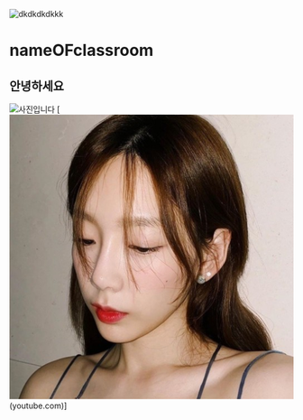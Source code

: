 ![dkdkdkdkkk](https://user-images.githubusercontent.com/80081711/110884309-438a4e00-8328-11eb-870c-c08325f8c626.jpg)
# nameOFclassroom
## 안녕하세요
![사진입니다](https://search.pstatic.net/common/?src=http%3A%2F%2Fcafefiles.naver.net%2FMjAyMDAzMDNfMjM0%2FMDAxNTgzMjI1NDI1ODU5.N-cSu7CeeTbO_PPKd940muJWGyta2mLsyAThuyBEHJIg.MYt3heMJqHfpiCZjHy2C8a2RCRPN1X9zeTdzWT7PDukg.JPEG%2FScreenshot_2020-03-03_at_17.50.15.jpg&type=sc960_832)
[![이미지](https://github.com/hcm123799/nameOFclassroom/blob/main/%ED%83%9C%EC%97%B0.jpg?raw=true)(youtube.com)]

